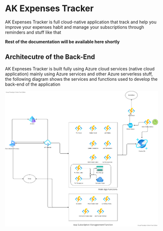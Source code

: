 
# AK Expenses Tracker

AK Expenses Tracker is full cloud-native application that track and help you improve your expenses habit and manage your subscriptions through reminders and stuff like that

  

**Rest of the documentation will be available here shortly**

  

## Architecutre of the Back-End

AK Expneses Tracker is built fully using Azure cloud services (native cloud application) mainly using Azure services and other Azure serverless stuff, the following diagram shows the services and functions used to develop the back-end of the application

![enter image description here](https://github.com/aksoftware98/ak-expenses-tracker/blob/main/images/Back-end%20architecture.png?raw=true)